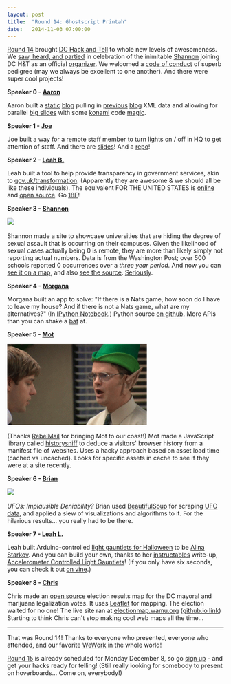 ```yaml
---
layout: post
title:  "Round 14: Ghostscript Printah"
date:   2014-11-03 07:00:00
---
```



[Round 14](http://www.meetup.com/DC-Hack-and-Tell/events/210034052/) brought [DC Hack and Tell](http://dc.hackandtell.org/) to whole new levels of awesomeness. We [saw, heard, and partied](http://www.seehearparty.com/) in celebration of the inimitable [Shannon](https://twitter.com/svt827) joining DC H&T as an official [organizer](https://twitter.com/svt827/status/529415870028992512). We welcomed a [code of conduct](https://github.com/dchackandtell/code-of-conduct) of superb pedigree (may we always be excellent to one another). And there were super cool projects!


**Speaker 0 - [Aaron](https://twitter.com/planarrowspace)**

Aaron built a [static](https://github.com/ajschumacher/ajschumacher.github.io/) [blog](http://planspace.org/) pulling in [previous](http://planspace.blogspot.com/) [blog](https://planspacedotorg.wordpress.com/) XML data and allowing for parallel [big slides](http://www.macwright.org/big/) with some [konami](http://code.snaptortoise.com/konami-js/) code [magic](http://elrumordelaluz.github.io/csshake/).


**Speaker 1 - [Joe](https://twitter.com/josephmosby)**

Joe built a way for a remote staff member to turn lights on / off in HQ to get attention of staff. And there are [slides](http://josephmosby.com/presentations/raspberry_pi/)! And a [repo](https://github.com/APCO-Worldwide/operation-sardine)!


**Speaker 2 - [Leah B.](https://twitter.com/leahbannon)**

Leah built a tool to help provide transparency in government services, akin to [gov.uk/transformation](https://www.gov.uk/transformation). (Apparently they are awesome & we should all be like these individuals). The equivalent FOR THE UNITED STATES is [online](http://18f.github.io/dashboard) and [open source](https://github.com/18F/dashboard). Go [18F](https://18f.gsa.gov/)!


**Speaker 3 - [Shannon](https://twitter.com/svt827)**

![](https://pbs.twimg.com/media/B1jqg_rIAAAW6Aw.jpg)

Shannon made a site to showcase universities that are hiding the degree of sexual assault that is occurring on their campuses. Given the likelihood of sexual cases actually being 0 is remote, they are more than likely simply not reporting actual numbers. Data is from the Washington Post; over 500 schools reported 0 occurrences over a *three year period*. And now you can [see it on a map](http://shannonvturner.com/seriously/), and also [see the source](https://github.com/shannonturner/seriously). [Seriously](http://www.hrwiki.org/wiki/Seriously).


**Speaker 4 - [Morgana](https://twitter.com/_oneunit)**

Morgana built an app to solve: "If there is a Nats game, how soon do I have to leave my house? And if there is not a Nats game, what are my alternatives?" (In [IPython Notebook](http://ipython.org/notebook.html).) Python source [on github](https://github.com/morganacarter/Ferris_Bueller). More APIs than you can shake a [bat](https://twitter.com/_oneunit/status/529365718798966784) at.


**Speaker 5 - [Mot](https://twitter.com/motdotla)**

![](https://raw.githubusercontent.com/motdotla/historysniff/master/historysniff.gif)

(Thanks [RebelMail](http://rebelmail.com/) for bringing Mot to our coast!) Mot made a JavaScript library called [historysniff](https://github.com/motdotla/historysniff) to deduce a visitors' browser history from a manifest file of websites. Uses a hacky approach based on asset load time (cached vs uncached). Looks for specific assets in cache to see if they were at a site recently.


**Speaker 6 - [Brian](https://twitter.com/bfrickert)**

![](https://pbs.twimg.com/media/B1jvt4rCcAAbxZF.jpg)

*UFOs: Implausible Deniability?* Brian used [BeautifulSoup](http://www.crummy.com/software/BeautifulSoup/) for scraping [UFO data](http://www.nuforc.org/), and applied a slew of visualizations and algorithms to it. For the hilarious results... you really had to be there.


**Speaker 7 - [Leah L.](https://twitter.com/LeahLibresco)**

Leah built Arduino-controlled [light gauntlets for Halloween](http://www.patheos.com/blogs/unequallyyoked/2014/11/happy-halloween-from-the-sun-summoner.html) to be [Alina Starkov](http://shadowandbone.wikia.com/wiki/Alina_Starkov). And you can build your own, thanks to her [instructables](http://www.instructables.com/) write-up, [Accelerometer Controlled Light Gauntlets](http://www.instructables.com/id/Accelerometer-Controlled-Light-Gauntlets/)! (If you only have six seconds, you can check it out [on vine](https://vine.co/v/OM3d5wuqPah).)


**Speaker 8 - [Chris](https://twitter.com/cmgiven)**

Chris made an [open source](https://github.com/cmgiven/open-election-map) election results map for the DC mayoral and marijuana legalization votes. It uses [Leaflet](http://leafletjs.com/) for mapping. The election waited for no one! The live site ran at [electionmap.wamu.org](http://electionmap.wamu.org/) ([github.io link](http://cmgiven.github.io/open-election-map/)) Starting to think Chris can't stop making cool web maps all the time...

---

That was Round 14! Thanks to everyone who presented, everyone who attended, and our favorite [WeWork](https://www.wework.com/locations/washington-d-c/chinatown/) in the whole world!

[Round 15](http://www.meetup.com/DC-Hack-and-Tell/events/210034202/) is already scheduled for Monday December 8, so go [sign up](http://bit.ly/presentatdc) - and get your hacks ready for telling! (Still really looking for somebody to present on hoverboards... Come on, everybody!)
